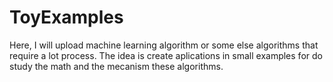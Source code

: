 # ToyExamples
Here, I will upload machine learning algorithm or some else algorithms that require a lot process. The idea is create aplications in small examples for do study the math and the mecanism these algorithms.
